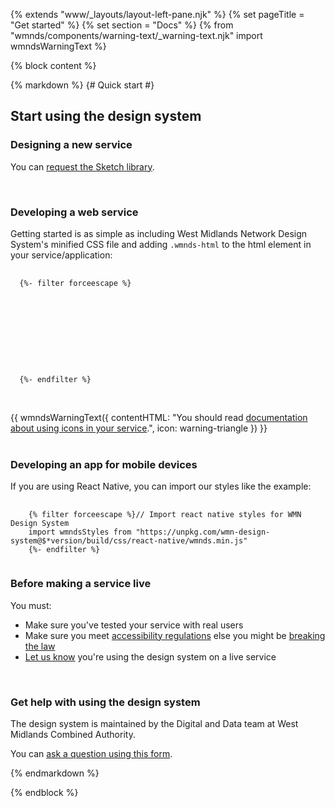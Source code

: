 {% extends "www/_layouts/layout-left-pane.njk" %}
{% set pageTitle = "Get started" %}
{% set section = "Docs" %}
{% from "wmnds/components/warning-text/_warning-text.njk" import wmndsWarningText %}

{% block content %}

{% markdown %}
{# Quick start #}

<h2>Start using the design system</h2>
<h3>Designing a new service</h3>
<p>You can <a href="https://forms.office.com/Pages/ResponsePage.aspx?id=RetZCK7xCk6e-ubWa7tnL0kEZK0X_-9IoNQ__PZJI49UNlBZUFRPNENVTFRWV08xQk1SN0FPR0dDQi4u" target='_blank'>request the Sketch library</a>.</p>
<br>
<h3>Developing a web service</h3>
<p class="wmnds-col-md-3-4">
  Getting started is as simple as including West Midlands Network Design System's minified CSS file and adding <code class="wmnds-website-inline-code">.wmnds-html</code> to the html element in your service/application:
</p>
<pre>
  <code class="html wmnds-show-more-ignore" tabindex="0">
  {%- filter forceescape %}
  <!DOCTYPE html>
  <html lang="en-gb" class="wmnds-html">
    <head>
      <!-- CSS for WMN Design System -->
      <link rel="stylesheet" href="https://unpkg.com/wmn-design-system@$*version/build/css/wmnds.min.css" />
    </head>
    <body>
      <!-- site content... -->
    </body>
  </html>
  {%- endfilter %}
  </code>
</pre>
<br>
{{
   wmndsWarningText({
      contentHTML: "You should read <a href='/styles/icons/#using-icons' title='Documentation about using icons' target='_blank'>documentation about using icons in your service</a>.",
      icon: warning-triangle
    })
}}
<br>
<br>
<h3>Developing an app for mobile devices</h3>
<p>If you are using React Native, you can import our styles like the example:</p>
<pre>
  <code class="javascript" tabindex="0">
    {% filter forceescape %}// Import react native styles for WMN Design System
    import wmndsStyles from "https://unpkg.com/wmn-design-system@$*version/build/css/react-native/wmnds.min.js"
    {%- endfilter %}
  </code>
</pre>
<h3>Before making a service live</h3>
<p>You must:
<ul>
  <li>Make sure you've tested your service with real users</li>
  <li>Make sure you meet <a href="https://www.gov.uk/guidance/make-your-website-or-app-accessible-and-publish-an-accessibility-statement?utm_source=CampaignPage1&utm_campaign=access_regs" target='_blank'>accessibility regulations</a> else you might be <a href="https://www.legislation.gov.uk/uksi/2018/952/made" title="The Public Sector Bodies (Websites and Mobile Applications) (No. 2) Accessibility Regulations 2018" target='_blank'>breaking the law</a></li>
  <li><a href="https://forms.office.com/Pages/ResponsePage.aspx?id=RetZCK7xCk6e-ubWa7tnL0kEZK0X_-9IoNQ__PZJI49UNlBZUFRPNENVTFRWV08xQk1SN0FPR0dDQi4u" title="Let us know you're using the design system" target='_blank'>Let us know</a> you're using the design system on a live service</li>
</ul>
</p>
<br>
<h3>Get help with using the design system</h3>
<p>The design system is maintained by the Digital and Data team at West Midlands Combined Authority.</p>
<p>You can <a href="https://forms.office.com/Pages/ResponsePage.aspx?id=RetZCK7xCk6e-ubWa7tnL0kEZK0X_-9IoNQ__PZJI49UNlBZUFRPNENVTFRWV08xQk1SN0FPR0dDQi4u" title="Ask a question about using the design system" target='_blank'>ask a question using this form</a>.</p>
{% endmarkdown %}

{% endblock %}
